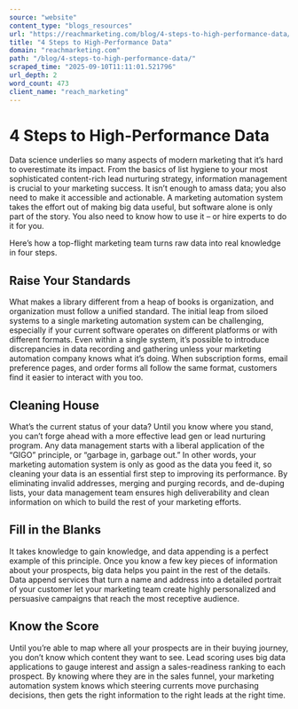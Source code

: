 ```yaml
---
source: "website"
content_type: "blogs_resources"
url: "https://reachmarketing.com/blog/4-steps-to-high-performance-data/"
title: "4 Steps to High-Performance Data"
domain: "reachmarketing.com"
path: "/blog/4-steps-to-high-performance-data/"
scraped_time: "2025-09-10T11:11:01.521796"
url_depth: 2
word_count: 473
client_name: "reach_marketing"
---
```


# 4 Steps to High-Performance Data

Data science underlies so many aspects of modern marketing that it’s hard to overestimate its impact. From the basics of list hygiene to your most sophisticated content-rich lead nurturing strategy, information management is crucial to your marketing success. It isn’t enough to amass data; you also need to make it accessible and actionable. A marketing automation system takes the effort out of making big data useful, but software alone is only part of the story. You also need to know how to use it – or hire experts to do it for you.

Here’s how a top-flight marketing team turns raw data into real knowledge in four steps.

## Raise Your Standards

What makes a library different from a heap of books is organization, and organization must follow a unified standard. The initial leap from siloed systems to a single marketing automation system can be challenging, especially if your current software operates on different platforms or with different formats. Even within a single system, it’s possible to introduce discrepancies in data recording and gathering unless your marketing automation company knows what it’s doing. When subscription forms, email preference pages, and order forms all follow the same format, customers find it easier to interact with you too.

## Cleaning House

What’s the current status of your data? Until you know where you stand, you can’t forge ahead with a more effective lead gen or lead nurturing program. Any data management starts with a liberal application of the “GIGO” principle, or “garbage in, garbage out.” In other words, your marketing automation system is only as good as the data you feed it, so cleaning your data is an essential first step to improving its performance. By eliminating invalid addresses, merging and purging records, and de-duping lists, your data management team ensures high deliverability and clean information on which to build the rest of your marketing efforts.

## Fill in the Blanks

It takes knowledge to gain knowledge, and data appending is a perfect example of this principle. Once you know a few key pieces of information about your prospects, big data helps you paint in the rest of the details. Data append services that turn a name and address into a detailed portrait of your customer let your marketing team create highly personalized and persuasive campaigns that reach the most receptive audience.

## Know the Score

Until you’re able to map where all your prospects are in their buying journey, you don’t know which content they want to see. Lead scoring uses big data applications to gauge interest and assign a sales-readiness ranking to each prospect. By knowing where they are in the sales funnel, your marketing automation system knows which steering currents move purchasing decisions, then gets the right information to the right leads at the right time.